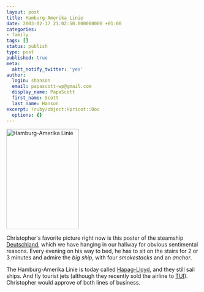 ```yaml
---
layout: post
title: Hamburg-Amerika Linie
date: 2003-02-17 21:02:50.000000000 +01:00
categories:
- family
tags: []
status: publish
type: post
published: true
meta:
  aktt_notify_twitter: 'yes'
author:
  login: shanson
  email: papascott-wp@gmail.com
  display_name: PapaScott
  first_name: Scott
  last_name: Hanson
excerpt: !ruby/object:Hpricot::Doc
  options: {}
---
```

<p><img alt="Hamburg-Amerika Linie" src="https://www.papascott.de/wordpress/wp-content/uploads/2003/02/hh-amerika.jpg" width="189" height="261" border="0" /></p>
<p>Christopher's favorite picture right now is this poster of the steamship <a title="Ships of the World: An Historical Encyclopedia - - Deutschland" href="http://college.hmco.com/history/readerscomp/ships/html/sh_026600_deutschland2.htm">Deutschland</a>, which we have hanging in our hallway for obvious sentimental reasons. Every evening on his way to bed, he has to sit on the stairs for 2 or 3 minutes and admire the <em>big ship</em>, with four <em>smokestacks</em> and an <em>anchor</em>. </p>
<p>The Hamburg-Amerika Linie is today called <a href="http://www.hapag-lloyd.com/">Hapag-Lloyd</a>, and they still sail ships. And fly tourist jets (although they recently sold the airline to <a href="http://www.tui.com/en">TUI</a>). Christopher would approve of both lines of business.</p>
